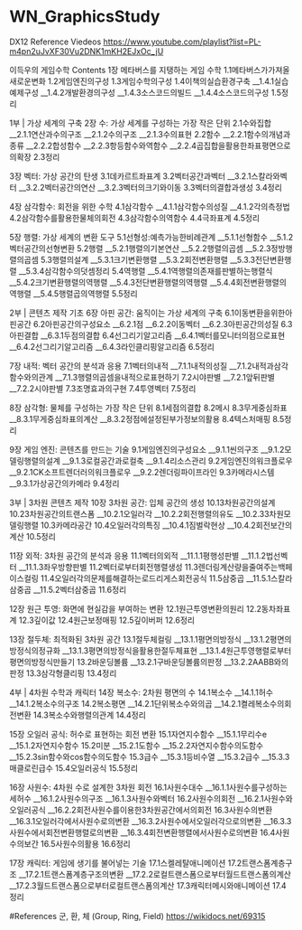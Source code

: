 # WN_GraphicsStudy

DX12 Reference Viedeos
https://www.youtube.com/playlist?list=PL-m4pn2uJvXF30Vu2DNK1mKH2EJxOc_jU

이득우의 게임수학
Contents
1장 메타버스를 지탱하는 게임 수학
1.1메타버스가가져올새로운변화
1.2게임엔진의구성
1.3게임수학의구성
1.4이책의실습환경구축
__1.4.1실습예제구성
__1.4.2개발환경의구성
__1.4.3소스코드의빌드
__1.4.4소스코드의구성
1.5정리

1부 | 가상 세계의 구축
2장 수: 가상 세계를 구성하는 가장 작은 단위
2.1수와집합
__2.1.1연산과수의구조
__2.1.2수의구조
__2.1.3수의표현
2.2함수
__2.2.1함수의개념과종류
__2.2.2합성함수
__2.2.3항등함수와역함수
__2.2.4곱집합을활용한좌표평면으로의확장
2.3정리

3장 벡터: 가상 공간의 탄생
3.1데카르트좌표계
3.2벡터공간과벡터
__3.2.1스칼라와벡터
__3.2.2벡터공간의연산
__3.2.3벡터의크기와이동
3.3벡터의결합과생성
3.4정리

4장 삼각함수: 회전을 위한 수학
4.1삼각함수
__4.1.1삼각함수의성질
__4.1.2각의측정법
4.2삼각함수를활용한물체의회전
4.3삼각함수의역함수
4.4극좌표계
4.5정리

5장 행렬: 가상 세계의 변환 도구
5.1선형성:예측가능한비례관계
__5.1.1선형함수
__5.1.2벡터공간의선형변환
5.2행렬
__5.2.1행렬의기본연산
__5.2.2행렬의곱셈
__5.2.3정방행렬의곱셈
5.3행렬의설계
__5.3.1크기변환행렬
__5.3.2회전변환행렬
__5.3.3전단변환행렬
__5.3.4삼각함수의덧셈정리
5.4역행렬
__5.4.1역행렬의존재를판별하는행렬식
__5.4.2크기변환행렬의역행렬
__5.4.3전단변환행렬의역행렬
__5.4.4회전변환행렬의역행렬
__5.4.5행렬곱의역행렬
5.5정리

2부 | 콘텐츠 제작 기초
6장 아핀 공간: 움직이는 가상 세계의 구축
6.1이동변환을위한아핀공간
6.2아핀공간의구성요소
__6.2.1점
__6.2.2이동벡터
__6.2.3아핀공간의성질
6.3아핀결합
__6.3.1두점의결합
6.4선그리기알고리즘
__6.4.1벡터를모니터의점으로표현
__6.4.2선그리기알고리즘
__6.4.3라인클리핑알고리즘
6.5정리

7장 내적: 벡터 공간의 분석과 응용
7.1벡터의내적
__7.1.1내적의성질
__7.1.2내적과삼각함수와의관계
__7.1.3행렬의곱셈을내적으로표현하기
7.2시야판별
__7.2.1앞뒤판별
__7.2.2시야판별
7.3조명효과의구현
7.4투영벡터
7.5정리

8장 삼각형: 물체를 구성하는 가장 작은 단위
8.1세점의결합
8.2메시
8.3무게중심좌표
__8.3.1무게중심좌표의계산
__8.3.2정점에설정된부가정보의활용
8.4텍스처매핑
8.5정리

9장 게임 엔진: 콘텐츠를 만드는 기술
9.1게임엔진의구성요소
__9.1.1씬의구조
__9.1.2모델링행렬의설계
__9.1.3로컬공간과로컬축
__9.1.4리소스관리
9.2게임엔진의워크플로우
__9.2.1CK소프트렌더러의워크플로우
__9.2.2렌더링파이프라인
9.3카메라시스템
__9.3.1가상공간의카메라
9.4정리

3부 | 3차원 콘텐츠 제작
10장 3차원 공간: 입체 공간의 생성
10.13차원공간의설계
10.23차원공간의트랜스폼
__10.2.1오일러각
__10.2.2회전행렬의유도
__10.2.33차원모델링행렬
10.3카메라공간
10.4오일러각의특징
__10.4.1짐벌락현상
__10.4.2회전보간의계산
10.5정리

11장 외적: 3차원 공간의 분석과 응용
11.1벡터의외적
__11.1.1평행성판별
__11.1.2법선벡터
__11.1.3좌우방향판별
11.2벡터로부터회전행렬생성
11.3렌더링계산량을줄여주는백페이스컬링
11.4오일러각의문제를해결하는로드리게스회전공식
11.5삼중곱
__11.5.1스칼라삼중곱
__11.5.2벡터삼중곱
11.6정리

12장 원근 투영: 화면에 현실감을 부여하는 변환
12.1원근투영변환의원리
12.2동차좌표계
12.3깊이값
12.4원근보정매핑
12.5깊이버퍼
12.6정리

13장 절두체: 최적화된 3차원 공간
13.1절두체컬링
__13.1.1평면의방정식
__13.1.2평면의방정식의정규화
__13.1.3평면의방정식을활용한절두체표현
__13.1.4원근투영행렬로부터평면의방정식만들기
13.2바운딩볼륨
__13.2.1구바운딩볼륨의판정
__13.2.2AABB와의판정
13.3삼각형클리핑
13.4정리

4부 | 4차원 수학과 캐릭터
14장 복소수: 2차원 평면의 수
14.1복소수
__14.1.1허수
__14.1.2복소수의구조
14.2복소평면
__14.2.1단위복소수와의곱
__14.2.1켤레복소수의회전변환
14.3복소수와행렬의관계
14.4정리

15장 오일러 공식: 허수로 표현하는 회전 변환
15.1자연지수함수
__15.1.1무리수e
__15.1.2자연지수함수
15.2미분
__15.2.1도함수
__15.2.2자연지수함수의도함수
__15.2.3sin함수와cos함수의도함수
15.3급수
__15.3.1등비수열
__15.3.2급수
__15.3.3매클로린급수
15.4오일러공식
15.5정리

16장 사원수: 4차원 수로 설계한 3차원 회전
16.1사원수대수
__16.1.1사원수를구성하는세허수
__16.1.2사원수의구조
__16.1.3사원수와벡터
16.2사원수의회전
__16.2.1사원수와오일러공식
__16.2.2회전사원수를이용한3차원공간에서의회전
16.3사원수의변환
__16.3.1오일러각에서사원수로의변환
__16.3.2사원수에서오일러각으로의변환
__16.3.3사원수에서회전변환행렬로의변환
__16.3.4회전변환행렬에서사원수로의변환
16.4사원수의보간
16.5사원수의활용
16.6정리

17장 캐릭터: 게임에 생기를 불어넣는 기술
17.1스켈레탈애니메이션
17.2트랜스폼계층구조
__17.2.1트랜스폼계층구조의변환
__17.2.2로컬트랜스폼으로부터월드트랜스폼의계산
__17.2.3월드트랜스폼으로부터로컬트랜스폼의계산
17.3캐릭터메시와애니메이션
17.4정리

#References
군, 환, 체 (Group, Ring, Field)
https://wikidocs.net/69315
